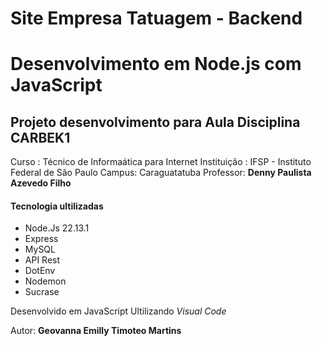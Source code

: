 # Site Empresa Tatuagem - Backend

# Desenvolvimento em Node.js com JavaScript

## Projeto desenvolvimento para Aula Disciplina CARBEK1
Curso : Técnico de Informaática para Internet
Instituição : IFSP - Instituto Federal de São Paulo
Campus: Caraguatatuba
Professor: **Denny Paulista Azevedo Filho**


#### Tecnologia ultilizadas

- Node.Js 22.13.1
- Express
- MySQL
- API Rest
- DotEnv
- Nodemon
- Sucrase

Desenvolvido em JavaScript 
Ultilizando _Visual Code_

Autor: **Geovanna Emilly Timoteo Martins**
